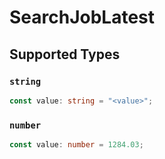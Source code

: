 # SearchJobLatest


## Supported Types

### `string`

```typescript
const value: string = "<value>";
```

### `number`

```typescript
const value: number = 1284.03;
```

